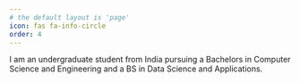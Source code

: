 ```yaml
---
# the default layout is 'page'
icon: fas fa-info-circle
order: 4
---
```


I am an undergraduate student from India pursuing a Bachelors in Computer Science and Engineering and a BS in Data Science and Applications.